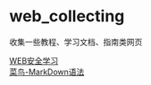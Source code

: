 # web_collecting
收集一些教程、学习文档、指南类网页  

[WEB安全学习](https://websec.readthedocs.io/zh/latest/index.html)    
[菜鸟-MarkDown语法](https://www.runoob.com/markdown/md-link.html)
